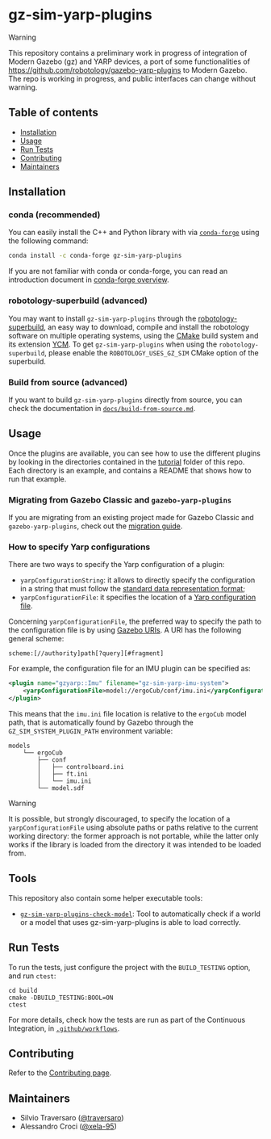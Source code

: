 # gz-sim-yarp-plugins

> [!WARNING]  
> This repository contains a preliminary work in progress of integration of Modern Gazebo (gz) and YARP devices, a port of some functionalities of <https://github.com/robotology/gazebo-yarp-plugins> to Modern Gazebo. \
> The repo is working in progress, and public interfaces can change without warning.

## Table of contents

- [Installation](#installation)
- [Usage](#usage)
- [Run Tests](#run-tests)
- [Contributing](#contributing)
- [Maintainers](#maintainers)

## Installation

### conda (recommended)

You can easily install the C++ and Python library with via [`conda-forge`](https://conda-forge.org) using the following command:

```bash
conda install -c conda-forge gz-sim-yarp-plugins
```

If you are not familiar with conda or conda-forge, you can read an introduction document in [conda-forge overview](https://github.com/robotology/robotology-superbuild/blob/master/doc/conda-forge.md#conda-forge-overview).

### robotology-superbuild (advanced)

You may want to install `gz-sim-yarp-plugins` through the [robotology-superbuild](https://github.com/robotology/robotology-superbuild), an easy way to download, compile and install the robotology software on multiple operating systems, using the [CMake](https://www.cmake.org) build system and its extension [YCM](http://robotology.github.io/ycm). To get `gz-sim-yarp-plugins` when using the `robotology-superbuild`, please enable the `ROBOTOLOGY_USES_GZ_SIM` CMake option of the superbuild.

### Build from source (advanced)

If you want to build `gz-sim-yarp-plugins` directly from source, you can check the documentation in [`docs/build-from-source.md`](docs/build-from-source.md).

## Usage

Once the plugins are available, you can see how to use the different plugins by looking in the directories contained in the [tutorial](tutorial/) folder of this repo. Each directory is an example, and contains a README that shows how to run that example.

### Migrating from Gazebo Classic and `gazebo-yarp-plugins`

If you are migrating from an existing project made for Gazebo Classic and `gazebo-yarp-plugins`, check out the [migration guide](docs/how-to-migrate-from-gazebo-classic.md).

### How to specify Yarp configurations

There are two ways to specify the Yarp configuration of a plugin:

- `yarpConfigurationString`: it allows to directly specify the configuration in a string that must follow the [standard data representation format](https://www.yarp.it/latest/data_rep.html);
- `yarpConfigurationFile`: it specifies the location of a [Yarp configuration file](https://www.yarp.it/latest/yarp_config_files.html).

Concerning `yarpConfigurationFile`, the preferred way to specify the path to the configuration file is by using [Gazebo URIs](https://gazebosim.org/api/common/6/classgz_1_1common_1_1URI.html). A URI has the following general scheme:

```
scheme:[//authority]path[?query][#fragment] 
```

For example, the configuration file for an IMU plugin can be specified as:

```xml
<plugin name="gzyarp::Imu" filename="gz-sim-yarp-imu-system">
    <yarpConfigurationFile>model://ergoCub/conf/imu.ini</yarpConfigurationFile>
</plugin>
```

This means that the `imu.ini` file location is relative to the `ergoCub` model path, that is automatically found by Gazebo through the `GZ_SIM_SYSTEM_PLUGIN_PATH` environment variable:

```
models
    └── ergoCub
        ├── conf
        │   ├── controlboard.ini
        │   ├── ft.ini
        │   └── imu.ini
        └── model.sdf
```

> [!WARNING]
> It is possible, but strongly discouraged, to specify the location of a `yarpConfigurationFile` using absolute paths or paths relative to the current working directory: the former approach is not portable, while the latter only works if the library is loaded from the directory it was intended to be loaded from.

## Tools

This repository also contain some helper executable tools:
* [`gz-sim-yarp-plugins-check-model`](./tools/gz-sim-yarp-plugins-check-model/README.md): Tool to automatically check if a world or a model that uses gz-sim-yarp-plugins is able to load correctly.

## Run Tests

To run the tests, just configure the project with the `BUILD_TESTING` option, and run `ctest`:

~~~
cd build
cmake -DBUILD_TESTING:BOOL=ON
ctest
~~~

For more details, check how the tests are run as part of the Continuous Integration, in [`.github/workflows`](.github/workflows).

## Contributing

Refer to the [Contributing page](CONTRIBUTING.md).

## Maintainers

- Silvio Traversaro ([@traversaro](https://github.com/traversaro))
- Alessandro Croci ([@xela-95](https://github.com/xela-95))
